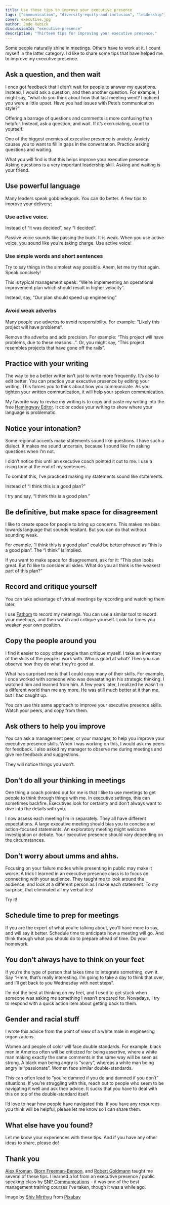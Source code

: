 ```yaml
---
title: Use these tips to improve your executive presence
tags: ["communication", "diversity-equity-and-inclusion", "leadership"]
cover: executive.jpg
author: Jade Rubick
discussionId: "executive-presence"
description: "Thirteen tips for improving your executive presence."
---
```


<re-img src="executive.jpg"></re-img>

Some people naturally shine in meetings. Others have to work at it. I count myself in the latter category. I’d like to share some tips that have helped me to improve my executive presence. 

## Ask a question, and then wait

I once got feedback that I didn’t wait for people to answer my questions. Instead, I would ask a question, and then another question. For example, I might say, “what do you think about how that last meeting went? I noticed you were a little upset. Have you had issues with Pete’s communication style?”

Offering a barrage of questions and comments is more confusing than helpful. Instead, ask a question, and wait. If it’s excruciating, count to yourself. 

<re-img src="wait.png" width="50%"></re-img>

One of the biggest enemies of executive presence is anxiety. Anxiety causes you to want to fill in gaps in the conversation. Practice asking questions and waiting.

What you will find is that this helps improve your executive presence. Asking questions is a very important leadership skill. Asking and waiting is your friend.

## Use powerful language

Many leaders speak gobbledegook. You can do better. A few tips to improve your delivery:

### Use active voice. 

Instead of “it was decided”, say “I decided”. 

<re-img src="active-voice.png" width="50%"></re-img>

Passive voice sounds like passing the buck. It is weak. When you use active voice, you sound like you’re taking charge. Use active voice!

### Use simple words and short sentences

Try to say things in the simplest way possible. Ahem, let me try that again. Speak concisely! 

<re-img src="simple-words.png" width="50%"></re-img>

This is typical management speak: “We’re implementing an operational improvement plan which should result in higher velocity”. 

Instead, say, “Our plan should speed up engineering”

### Avoid weak adverbs

Many people use adverbs to avoid responsibility. For example: “Likely this project will have problems”.

<re-img src="adverbs.png" width="50%"></re-img>

Remove the adverbs and add precision. For example: “This project will have problems, due to these reasons…”. Or, you might say, “This project resembles projects that have gone off the rails”.  

## Practice with your writing

The way to be a better writer isn’t just to write more frequently. It’s also to edit better. You can practice your executive presence by editing your writing. This forces you to think about how you communicate. As you tighten your written communication, it will help your spoken communication. 

<re-img src="hemingway.png" width="50%"></re-img>

My favorite way to revise my writing is to copy and paste my writing into the free [Hemingway Editor](http://hemingwayapp.com). It color codes your writing to show where your language is problematic.

## Notice your intonation?

Some regional accents make statements sound like questions. I have such a dialect. It makes me sound uncertain, because I sound like I’m asking questions when I’m not.

I didn’t notice this until an executive coach pointed it out to me. I use a rising tone at the end of my sentences.

To combat this, I’ve practiced making my statements sound like statements. 

<re-img src="intonation.png" width="50%"></re-img>

Instead of “I think this is a good plan?”

I try and say, “I think this is a good plan.” 

## Be definitive, but make space for disagreement

I like to create space for people to bring up concerns. This makes me bias towards language that sounds hesitant. But you can do that without sounding weak.

For example, “I think this is a good plan” could be better phrased as “this is a good plan”. The “I think” is implied. 

<re-img src="i-think.png" width="50%"></re-img>

If you want to make space for disagreement, ask for it: “This plan looks great. But I’d like to consider all sides. What do you all think is the weakest part of this plan?”

## Record and critique yourself

You can take advantage of virtual meetings by recording and watching them later. 

<re-img src="zoom.png" width="30%"></re-img>

I use [Fathom](https://fathom.video) to record my meetings. You can use a similar tool to record your meetings, and then watch and critique yourself. Look for times you weaken your own position.

## Copy the people around you

I find it easier to copy other people than critique myself. I take an inventory of the skills of the people I work with. Who is good at what? Then you can observe how they do what they’re good at. 

<re-img src="copy.png" width="50%"></re-img>

What has surprised me is that I could copy many of their skills. For example, I once worked with someone who was devastating in his strategic thinking. I watched him and learned from him. A few years later, I realized he wasn’t in a different world than me any more. He was still much better at it than me, but I had caught up.

You can use this same approach to improve your executive presence skills. Watch your peers, and copy from them. 

## Ask others to help you improve

You can ask a management peer, or your manager, to help you improve your executive presence skills. When I was working on this, I would ask my peers for feedback. I also asked my manager to observe me during meetings and give me feedback and suggestions. 

<re-img src="favor.png" width="50%"></re-img>

They will notice things you won’t. 

## Don’t do all your thinking in meetings

One thing a coach pointed out for me is that I like to use meetings to get people to think through things with me. In executive settings, this can sometimes backfire. Executives look for certainty and don’t always want to dive into the details with you.

<re-img src="think-aloud.png" width="50%"></re-img>

I now assess each meeting I’m in separately. They all have different expectations. A large executive meeting should bias you to concise and action-focused statements. An exploratory meeting might welcome investigation or debate. Your executive presence should vary depending on the circumstances.

## Don’t worry about umms and ahhs. 

Focusing on your failure modes while presenting in public may make it worse. A trick I learned in an executive presence class is to focus on connecting with your audience. They taught me to look around the audience, and look at a different person as I make each statement. To my surprise, that eliminated all my verbal tics! 

<re-img src="ums.png" width="50%"></re-img>

Try it!

## Schedule time to prep for meetings

If you are the expert of what you’re talking about, you’ll have more to say, and will say it better. Schedule time to anticipate how a meeting will go. And think through what you should do to prepare ahead of time. Do your homework. 

<re-img src="prep.png" width="25%"></re-img>

## You don’t always have to think on your feet

If you’re the type of person that takes time to integrate something, own it. Say “Hmm, that’s really interesting. I’m going to take a day to think that over, and I’ll get back to you Wednesday with next steps”. 

<re-img src="get-back.png" width="50%"></re-img>

I’m not the best at thinking on my feet, and I used to get stuck when someone was asking me something I wasn’t prepared for. Nowadays, I try to respond with a quick action item about getting back to them. 

## Gender and racial stuff

I wrote this advice from the point of view of a white male in engineering organizations. 

Women and people of color will face double standards. For example, black men in America often will be criticized for being assertive, where a white man making exactly the same comments in the same way will be seen as strong. A black man being angry is “scary”, whereas a white man being angry is “passionate”. Women face similar double-standards. 

<re-img src="double-standards.png" width="50%"></re-img>

This can often lead to “you’re damned if you do and damned if you don’t” situations. If you’re struggling with this, reach out to people who seem to be navigating it well and ask their advice. It sucks that you have to deal with this on top of the double-standard itself.

I’d love to hear how people have navigated this. If you have any resources you think will be helpful, please let me know so I can share them.

## What else have you found?

Let me know your experiences with these tips. And if you have any other ideas to share, please do!

## Thank you

[Alex Kroman](https://www.linkedin.com/in/alexkroman/), [Bjorn Freeman-Benson](https://www.linkedin.com/in/bjornfreemanbenson/), and [Robert Goldmann](https://www.linkedin.com/in/coachrg/) taught me several of these tips. I learned a lot from an executive presence / public speaking class by [SNP Communications](https://www.snpnet.com/) – it was one of the best management training courses I’ve taken, though it was a while ago. 

Image by <a href="https://pixabay.com/users/shivmirthyu-1303585/">Shiv Mirthyu</a> from <a href="https://pixabay.com/">Pixabay</a>